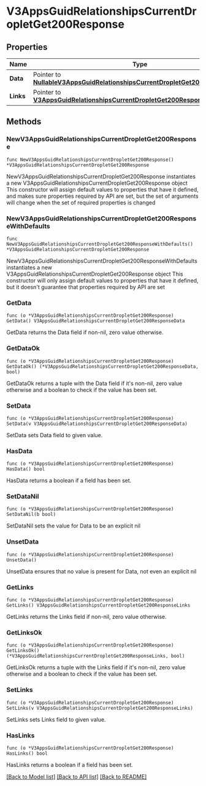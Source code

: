 # V3AppsGuidRelationshipsCurrentDropletGet200Response

## Properties

Name | Type | Description | Notes
------------ | ------------- | ------------- | -------------
**Data** | Pointer to [**NullableV3AppsGuidRelationshipsCurrentDropletGet200ResponseData**](V3AppsGuidRelationshipsCurrentDropletGet200ResponseData.md) |  | [optional] 
**Links** | Pointer to [**V3AppsGuidRelationshipsCurrentDropletGet200ResponseLinks**](V3AppsGuidRelationshipsCurrentDropletGet200ResponseLinks.md) |  | [optional] 

## Methods

### NewV3AppsGuidRelationshipsCurrentDropletGet200Response

`func NewV3AppsGuidRelationshipsCurrentDropletGet200Response() *V3AppsGuidRelationshipsCurrentDropletGet200Response`

NewV3AppsGuidRelationshipsCurrentDropletGet200Response instantiates a new V3AppsGuidRelationshipsCurrentDropletGet200Response object
This constructor will assign default values to properties that have it defined,
and makes sure properties required by API are set, but the set of arguments
will change when the set of required properties is changed

### NewV3AppsGuidRelationshipsCurrentDropletGet200ResponseWithDefaults

`func NewV3AppsGuidRelationshipsCurrentDropletGet200ResponseWithDefaults() *V3AppsGuidRelationshipsCurrentDropletGet200Response`

NewV3AppsGuidRelationshipsCurrentDropletGet200ResponseWithDefaults instantiates a new V3AppsGuidRelationshipsCurrentDropletGet200Response object
This constructor will only assign default values to properties that have it defined,
but it doesn't guarantee that properties required by API are set

### GetData

`func (o *V3AppsGuidRelationshipsCurrentDropletGet200Response) GetData() V3AppsGuidRelationshipsCurrentDropletGet200ResponseData`

GetData returns the Data field if non-nil, zero value otherwise.

### GetDataOk

`func (o *V3AppsGuidRelationshipsCurrentDropletGet200Response) GetDataOk() (*V3AppsGuidRelationshipsCurrentDropletGet200ResponseData, bool)`

GetDataOk returns a tuple with the Data field if it's non-nil, zero value otherwise
and a boolean to check if the value has been set.

### SetData

`func (o *V3AppsGuidRelationshipsCurrentDropletGet200Response) SetData(v V3AppsGuidRelationshipsCurrentDropletGet200ResponseData)`

SetData sets Data field to given value.

### HasData

`func (o *V3AppsGuidRelationshipsCurrentDropletGet200Response) HasData() bool`

HasData returns a boolean if a field has been set.

### SetDataNil

`func (o *V3AppsGuidRelationshipsCurrentDropletGet200Response) SetDataNil(b bool)`

 SetDataNil sets the value for Data to be an explicit nil

### UnsetData
`func (o *V3AppsGuidRelationshipsCurrentDropletGet200Response) UnsetData()`

UnsetData ensures that no value is present for Data, not even an explicit nil
### GetLinks

`func (o *V3AppsGuidRelationshipsCurrentDropletGet200Response) GetLinks() V3AppsGuidRelationshipsCurrentDropletGet200ResponseLinks`

GetLinks returns the Links field if non-nil, zero value otherwise.

### GetLinksOk

`func (o *V3AppsGuidRelationshipsCurrentDropletGet200Response) GetLinksOk() (*V3AppsGuidRelationshipsCurrentDropletGet200ResponseLinks, bool)`

GetLinksOk returns a tuple with the Links field if it's non-nil, zero value otherwise
and a boolean to check if the value has been set.

### SetLinks

`func (o *V3AppsGuidRelationshipsCurrentDropletGet200Response) SetLinks(v V3AppsGuidRelationshipsCurrentDropletGet200ResponseLinks)`

SetLinks sets Links field to given value.

### HasLinks

`func (o *V3AppsGuidRelationshipsCurrentDropletGet200Response) HasLinks() bool`

HasLinks returns a boolean if a field has been set.


[[Back to Model list]](../README.md#documentation-for-models) [[Back to API list]](../README.md#documentation-for-api-endpoints) [[Back to README]](../README.md)


